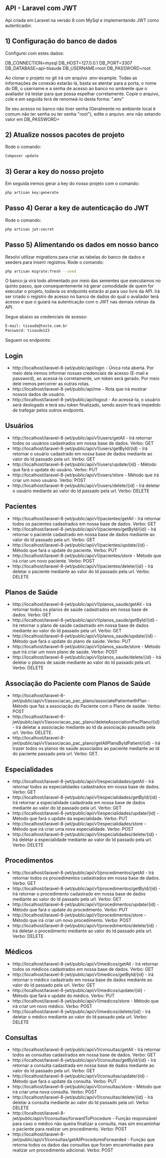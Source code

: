 

## API - Laravel com JWT

Api criada em Laravel na versão 8 com MySql e implementando JWT como autenticador.

## 1) Configuração do banco de dados

Configurei com estes dados:

DB_CONNECTION=mysql
DB_HOST=127.0.0.1
DB_PORT=3307
DB_DATABASE=api-tisaude
DB_USERNAME=root
DB_PASSWORD=root

Ao clonar o projeto no git irá um arquivo .env-example. Todas as informações de conexão estarão lá, basta se atentar para a porta, o nome do DB, o username e a senha de acesso ao banco no ambiente que o avaliador irá testar para que possa espelhar corretamente. Copie o arquivo, cole e em seguida terá de renomeá-lo desta forma: ".env"
 
Se seu acesso no banco não tiver senha (Geralmente no ambiente local é comum não ter senha ou ter senha "root"), edite o arquivo .env não setando valor em DB_PASSWORD=

## 2) Atualize nossos pacotes de projeto 
Rode o comando:

```bash
Composer update
```

## 3) Gerar a key do nosso projeto

Em seguida iremos gerar a key do nosso projeto com o comando:

```bash
php artisan key:generate
```

## Passo 4) Gerar a key de autenticação do JWT

Rode o comando:

```bash
php artisan jwt:secret
```


## Passo 5) Alimentando os dados em nosso banco

Resolvi utilizar migrations para criar as tabelas do banco de dados e seeders para inserir registros.
Rode o comando: 

```bash
php artisan migrate:fresh --seed
```

O banco ja virá todo alimentado por meio das sementes que executamos no quinto passo, que consequentemente irá gerar comodidade de quem for executar o projeto, todavia os endpoints estarão aí para uso livre da API.
Irá ser criado o registro de acesso no banco de dados do qual o avaliador terá acesso e que o guiará na autenticação com o JWT nas demais rotinas da API.

Segue abaixo as credenciais de acesso:

```bash
E-mail: tisaude@teste.com.br
Password: tisaude123
```
Seguem os endpoints:

## Login

- http://localhost/laravel-8-jwt/public/api/login - Única rota aberta. Por meio dela iremos informar nossas credenciais de acesso (E-mail e password), ao acessá-la corretamente, um token será gerado. Por meio dele iremos percorrer as outras rotas.
- http://localhost/laravel-8-jwt/public/api/me - Rota que irá mostrar nossos dados de usuário.
- http://localhost/laravel-8-jwt/public/api/logout - Ao acessá-la, o usuário será deslogado e terá seu token finalizado, sendo assim ficará impedido de trafegar pelos outros endpoints.

## Usuários

- http://localhost/laravel-8-jwt/public/api/v1/users/getAll - Irá retornar todos os usuários cadastrados em nossa base de dados. Verbo: GET
- http://localhost/laravel-8-jwt/public/api/v1/users/getById/{id} - Irá retornar o usuário cadastrado em nossa base de dados mediante ao valor do Id passado pela url. Verbo: GET 
- http://localhost/laravel-8-jwt/public/api/v1/users/update/{id} - Método que fará o update do usuário. Verbo: PUT
- http://localhost/laravel-8-jwt/public/api/v1/users/store - Método que irá criar um novo usuário. Verbo: POST
- http://localhost/laravel-8-jwt/public/api/v1/users/delete/{id} - Irá deletar o usuário mediante ao valor do Id passado pela url. Verbo: DELETE

## Pacientes
- http://localhost/laravel-8-jwt/public/api/v1/pacientes/getAll - Irá retornar todos os pacientes cadastrados em nossa base de dados. Verbo: GET
- http://localhost/laravel-8-jwt/public/api/v1/pacientes/getById/{id} - Irá retornar o paciente cadastrado em nossa base de dados mediante ao valor do Id passado pela url. Verbo: GET
- http://localhost/laravel-8-jwt/public/api/v1/pacientes/update/{id} - Método que fará o update do paciente. Verbo: PUT
- http://localhost/laravel-8-jwt/public/api/v1/pacientes/store - Método que irá criar um novo paciente. Verbo: POST
- http://localhost/laravel-8-jwt/public/api/v1/pacientes/delete/{id} - Irá deletar o paciente mediante ao valor do Id passado pela url. Verbo: DELETE

## Planos de Saúde
- http://localhost/laravel-8-jwt/public/api/v1/planos_saude/getAll - Irá retornar todos os planos de saúde cadastrados em nossa base de dados. Verbo: GET
- http://localhost/laravel-8-jwt/public/api/v1/planos_saude/getById/{id} - Irá retornar o plano de saúde cadastrado em nossa base de dados mediante ao valor do Id passado pela url. Verbo: GET
- http://localhost/laravel-8-jwt/public/api/v1/planos_saude/update/{id} - Método que fará o update do plano de saúde. Verbo: PUT
- http://localhost/laravel-8-jwt/public/api/v1/planos_saude/store - Método que irá criar um novo plano de saúde. Verbo: POST
- http://localhost/laravel-8-jwt/public/api/v1/planos_saude/delete/{id} - Irá deletar o planos de saúde mediante ao valor do Id passado pela url. Verbo: DELETE

## Associação do Paciente com Planos de Saúde
- http://localhost/laravel-8-jwt/public/api/v1/associacao_pac_plano/associatePatientwithPlan - Método que faz a associação do Paciente com o Plano de saúde. Verbo: POST
- http://localhost/laravel-8-jwt/public/api/v1/associacao_pac_plano/deleteAssociationPacPlano/{id} - Irá deletar a associação mediante ao Id da associação passado pela url. Verbo: DELETE.
- http://localhost/laravel-8-jwt/public/api/v1/associacao_pac_plano/getAllPlansByIdPatient/{id} - Irá trazer todos os planos de saúde associados ao paciente mediante ao Id do paciente passado pela url. Verbo: GET.

## Especialidades
- http://localhost/laravel-8-jwt/public/api/v1/especialidades/getAll - Irá retornar todos as especialidades cadastrados em nossa base de dados. Verbo: GET
- http://localhost/laravel-8-jwt/public/api/v1/especialidades/getById/{id} - Irá retornar a especialidade cadastrada em nossa base de dados mediante ao valor do Id passado pela url. Verbo: GET
- http://localhost/laravel-8-jwt/public/api/v1/especialidades/update/{id} - Método que fará o update da especialidade. Verbo: PUT
- http://localhost/laravel-8-jwt/public/api/v1/especialidades/store - Método que irá criar uma nova especialidade. Verbo: POST
- http://localhost/laravel-8-jwt/public/api/v1/especialidades/delete/{id} - Irá deletar a especialidade mediante ao valor do Id passado pela url. Verbo: DELETE

## Procedimentos
- http://localhost/laravel-8-jwt/public/api/v1/procedimentos/getAll - Irá retornar todos os procedimentos cadastrados em nossa base de dados. Verbo: GET
- http://localhost/laravel-8-jwt/public/api/v1/procedimentos/getById/{id} - Irá retornar o procedimento cadastrado em nossa base de dados mediante ao valor do Id passado pela url. Verbo: GET
- http://localhost/laravel-8-jwt/public/api/v1/procedimentos/update/{id} - Método que fará o update do procedimento. Verbo: PUT
- http://localhost/laravel-8-jwt/public/api/v1/procedimentos/store - Método que irá criar um novo procedimento. Verbo: POST
- http://localhost/laravel-8-jwt/public/api/v1/procedimentos/delete/{id} - Irá deletar o procedimento mediante ao valor do Id passado pela url. Verbo: DELETE

## Médicos
- http://localhost/laravel-8-jwt/public/api/v1/medicos/getAll - Irá retornar todos os médicos cadastrados em nossa base de dados. Verbo: GET
- http://localhost/laravel-8-jwt/public/api/v1/medicos/getById/{id} - Irá retornar o médico cadastrado em nossa base de dados mediante ao valor do Id passado pela url. Verbo: GET
- http://localhost/laravel-8-jwt/public/api/v1/medicos/update/{id} - Método que fará o update do médico. Verbo: PUT
- http://localhost/laravel-8-jwt/public/api/v1/medicos/store - Método que irá criar um novo médico. Verbo: POST
- http://localhost/laravel-8-jwt/public/api/v1/medicos/delete/{id} - Irá deletar o médico mediante ao valor do Id passado pela url. Verbo: DELETE
 
 ## Consultas
- http://localhost/laravel-8-jwt/public/api/v1/consultas/getAll - Irá retornar todos as consultas cadastrados em nossa base de dados. Verbo: GET
- http://localhost/laravel-8-jwt/public/api/v1/consultas/getById/{id} - Irá retornar a consulta cadastrada em nossa base de dados mediante ao valor do Id passado pela url. Verbo: GET
- http://localhost/laravel-8-jwt/public/api/v1/consultas/update/{id} - Método que fará o update da consulta. Verbo: PUT
- http://localhost/laravel-8-jwt/public/api/v1/consultas/store - Método que irá criar uma nova consulta. Verbo: POST
- http://localhost/laravel-8-jwt/public/api/v1/consultas/delete/{id} - Irá deletar a consulta mediante ao valor do Id passado pela url. Verbo: DELETE
- http://localhost/laravel-8-jwt/public/api/v1/consultas/forwardToProcedure - Função responsável para caso o médico não queira finalizar a consulta, mas sim encaminhar o paciente para realizar um procedimento. Verbo: POST
- http://localhost/laravel-8-jwt/public/api/v1/consultas/getAllProceduresForwarded - Função que retorna todos os dados das consultas que foram encaminhadas para realizar um procedimento adicional. Verbo: POST





